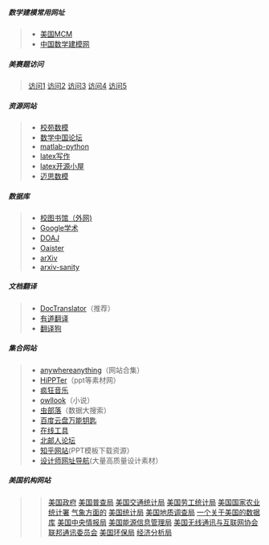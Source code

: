 ##### 数学建模常用网址

>- [美国MCM](http://www.comap.com)
>- [中国数学建模网](http://www.shumo.com/home/)

##### 美赛题访问

>[访问1](http://www.comap.com/undergraduate/contests/mcm)
>[访问2](http://www.comap-math.com/mcm/index.html)
>[访问3](http://www.mathismore.net/mcm/index.html)
>[访问4](http://www.mathportals.com/mcm/index.html)
>[访问5](http://www.immchallenge.org/mcm/index.html)

##### 资源网站

>- [校苑数模](http://www.mathor.com/)
>- [数学中国论坛](http://www.madio.net/forum.php)
>- [matlab-python](http://mathesaurus.sourceforge.net/matlab-python-xref.pdf)
>- [latex写作](http://www.latextemplates.com/)
>- [latex开源小屋](http://www.latexstudio.net/)
>- [迈思数模](www.maisums.com)

##### 数据库

>- [校图书馆（外网)](http://202.206.17.151:3320)
>- [Google学术](https://scholar.google.com/)
>- [DOAJ](http://www.doaj.org)　　　
>- [Oaister](http://www.oclc.org/oaister)　
>- [arXiv](http://cn.arxiv.org)　
>- [arxiv-sanity](http://www.arxiv-sanity.com/)

##### 文档翻译

>- [DocTranslator](https://www.onlinedoctranslator.com/)（推荐）	
>- [有道翻译](http://fanyi.youdao.com/)
>- [翻译狗](http://www.fanyigou.net/)

##### 集合网站

>- [anywhereanything](http://lackar.com/aa/)（网站合集）
>- [HiPPTer](http://www.hippter.com/)（ppt等素材网）
>- [疯狂音乐](http://music.ifkdy.com/)
>- [owllook](https://www.owllook.net/)（小说）
>- [虫部落](http://scholar.chongbuluo.com/)（数据大搜索）
>- [百度云盘万能钥匙](http://ypsuperkey.meek.com.cn/)
>- [在线工具](https://tool.lu/)
>- [北邮人论坛](http://bbs.cloud.icybee.cn/default)
>- [知乎网站](https://www.zhihu.com/question/19644160)(PPT模板下载资源）
>- [设计师网址导航](https://hao.uisdc.com/)(大量高质量设计素材）

##### 美国机构网站
>>[美国政府](http://www.state.gov/)
[美国普查局](http://www.census.gov/)
[美国交通统计局](http://www.bts.gov/)
[美国劳工统计局](http://stats.bls.gov/)
[美国国家农业统计署](http://www.usda.gov/nass/)
[气象方面的](www.ncdc.noaa.gov)
[美国统计局](http://www.stat-usa.gov/)
[美国地质调查局](www.usgs.gov)
[一个关于美国的数据库](http://www.data360.org/index.aspx)
[美国中央情报局](http://www.cia.gov/)
[美国能源信息管理局](www.eia.doe.gov)
[美国无线通讯与互联网协会](www.eia.doe.gov)
[联邦通讯委员会](http://fcc.gov/)
[美国环保局](http://www.epa.gov/)
[经济分析局](www.bea.gov)

